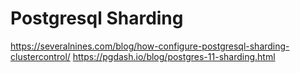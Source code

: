 # Postgresql Sharding

https://severalnines.com/blog/how-configure-postgresql-sharding-clustercontrol/
https://pgdash.io/blog/postgres-11-sharding.html
